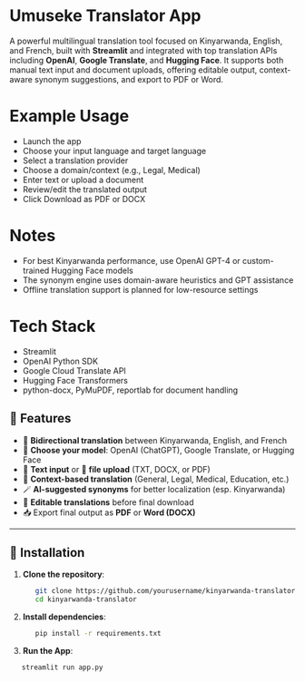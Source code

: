 # Umuseke Translator App

A powerful multilingual translation tool focused on Kinyarwanda, English, and French, built with **Streamlit** and integrated with top translation APIs including **OpenAI**, **Google Translate**, and **Hugging Face**. It supports both manual text input and document uploads, offering editable output, context-aware synonym suggestions, and export to PDF or Word.

 # Example Usage
   - Launch the app
   - Choose your input language and target language
   - Select a translation provider
   - Choose a domain/context (e.g., Legal, Medical)
   - Enter text or upload a document
   - Review/edit the translated output
   - Click Download as PDF or DOCX

# Notes
- For best Kinyarwanda performance, use OpenAI GPT-4 or custom-trained Hugging Face models
- The synonym engine uses domain-aware heuristics and GPT assistance
- Offline translation support is planned for low-resource settings

# Tech Stack
   - Streamlit   
   - OpenAI Python SDK   
   - Google Cloud Translate API   
   - Hugging Face Transformers   
   - python-docx, PyMuPDF, reportlab for document handling

## 🚀 Features

- 🔁 **Bidirectional translation** between Kinyarwanda, English, and French
- 🧠 **Choose your model**: OpenAI (ChatGPT), Google Translate, or Hugging Face
- 📝 **Text input** or 📄 **file upload** (TXT, DOCX, or PDF)
- 🎯 **Context-based translation** (General, Legal, Medical, Education, etc.)
- 🪄 **AI-suggested synonyms** for better localization (esp. Kinyarwanda)
- 🧾 **Editable translations** before final download
- 📥 Export final output as **PDF** or **Word (DOCX)**

---

## 🧰 Installation

1. **Clone the repository**:
   ```bash
      git clone https://github.com/yourusername/kinyarwanda-translator.git
      cd kinyarwanda-translator

2. **Install  dependencies**:
   ```bash
      pip install -r requirements.txt
3. **Run the App**:
  ```bash
     streamlit run app.py

